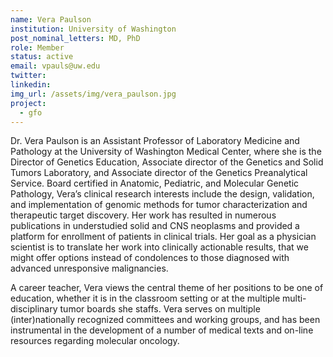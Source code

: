 ```yaml
---
name: Vera Paulson
institution: University of Washington
post_nominal_letters: MD, PhD
role: Member
status: active
email: vpauls@uw.edu
twitter:
linkedin:
img_url: /assets/img/vera_paulson.jpg
project:
  - gfo
---
```

Dr. Vera Paulson is an Assistant Professor of Laboratory Medicine and Pathology at the University of Washington Medical Center, where she is the Director of Genetics Education, Associate director of the Genetics and Solid Tumors Laboratory, and Associate director of the Genetics Preanalytical Service. Board certified in Anatomic, Pediatric, and Molecular Genetic Pathology, Vera’s clinical research interests include the design, validation, and implementation of genomic methods for tumor characterization and therapeutic target discovery. Her work has resulted in numerous publications in understudied solid and CNS neoplasms and provided a platform for enrollment of patients in clinical trials. Her goal as a physician scientist is to translate her work into clinically actionable results, that we might offer options instead of condolences to those diagnosed with advanced unresponsive malignancies.

A career teacher, Vera views the central theme of her positions to be one of education, whether it is in the classroom setting or at the multiple multi-disciplinary tumor boards she staffs. Vera serves on multiple (inter)nationally recognized committees and working groups, and has been instrumental in the development of a number of medical texts and on-line resources regarding molecular oncology.





